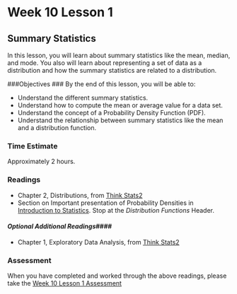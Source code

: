 # Week 10 Lesson 1 #

## Summary Statistics ##

In this lesson, you will learn about summary statistics like the mean,
median, and mode. You also will learn about representing a set of data
as a distribution and how the summary statistics are related to a
distribution. 

###Objectives ###
By the end of this lesson, you will be able to:

- Understand the different summary statistics.
- Understand how to compute the mean or average value for a data set.
- Understand the concept of a Probability Density Function (PDF). 
- Understand the relationship between summary statistics like the mean and a distribution function.

### Time Estimate ###

Approximately 2 hours.

### Readings ####

- Chapter 2, Distributions, from [Think Stats2](http://www.greenteapress.com/thinkstats2/html/thinkstats2003.html)
- Section on Important presentation of Probability Densities in [Introduction to Statistics](http://work.thaslwanter.at/Stats/html/statsDistributions.html#other-important-presentations-of-probability-densities). Stop at the *Distribution Functions* Header.

#### *Optional Additional Readings*####

- Chapter 1, Exploratory Data Analysis, from [Think Stats2](http://www.greenteapress.com/thinkstats2/html/thinkstats2002.html)

### Assessment ###

When you have completed and worked through the above readings, please take the [Week 10 Lesson 1 Assessment][w10l1a]

[w10l1a]: https://learn.illinois.edu/mod/quiz/
